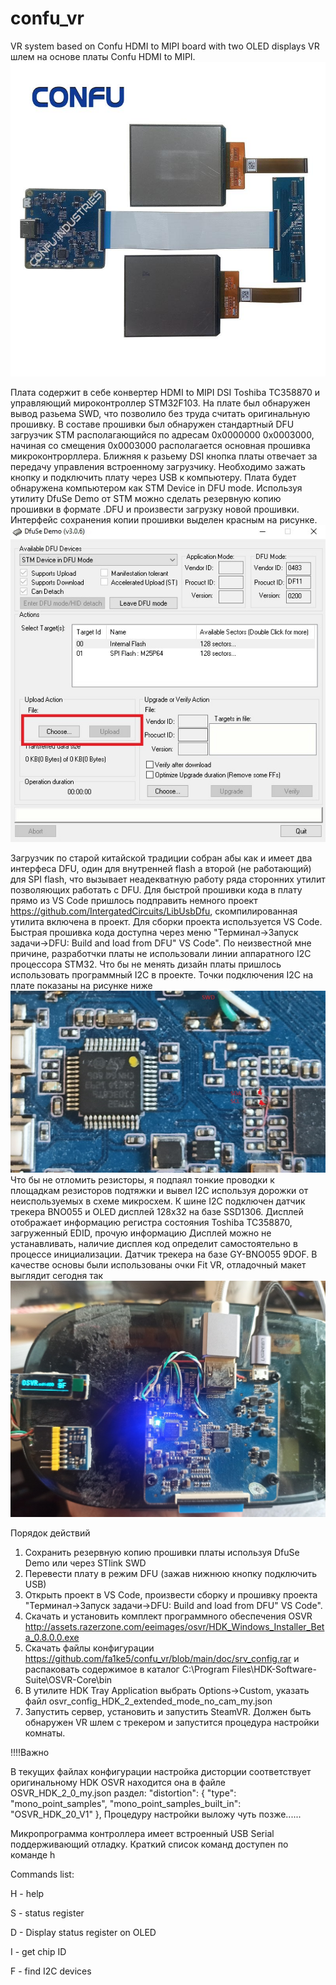 # confu_vr
VR system based on Confu HDMI to MIPI board with two OLED displays
VR шлем на основе платы Confu HDMI to MIPI.
![image](https://github.com/fa1ke5/confu_vr/blob/main/doc/board_and_oleds.jpg)


Плата содержит в себе конвертер HDMI to MIPI DSI Toshiba TC358870 и управляющий мироконтроллер STM32F103. На плате был обнаружен вывод разьема SWD, что позволило без труда считать оригинальную прошивку. В составе прошивки был обнаружен стандартный DFU загрузчик STM располагающийся по адресам 0х0000000 0х0003000, начиная со смещения 0х0003000 располагается основная прошивка микроконтрорллера. Ближняя к разьему DSI кнопка платы отвечает за передачу управления встроенному загрузчику. Необходимо зажать кнопку и подключить плату через USB к компьютеру. Плата будет обнаружена компьютером как STM Device in DFU mode. Используя утилиту DfuSe Demo от STM можно сделать резервную копию прошивки в формате .DFU и произвести загрузку новой прошивки. Интерфейс сохранения копии прошивки выделен красным на рисунке.
![image](https://github.com/fa1ke5/confu_vr/blob/main/doc/DfuSeDemo.jpg)

Загрузчик по старой китайской традиции собран абы как и имеет два интерфеса DFU, один для внутренней flash а второй (не работающий) для SPI flash, что вызывает неадекватную работу ряда сторонних утилит позволяющих работать с DFU. Для быстрой прошивки кода в плату прямо из VS Code пришлось подправить немного проект https://github.com/IntergatedCircuits/LibUsbDfu, скомпилированная утилита включена в проект. 
Для сборки проекта используется VS Code.
Быстрая прошивка кода доступна через меню "Терминал->Запуск задачи->DFU: Build and load from DFU" VS Code".
По неизвестной мне причине, разработчки платы не использовали линии аппаратного I2C процессора STM32. Что бы не менять дизайн платы пришлось использовать программный I2C в проекте.
Точки подключения I2C на плате показаны на рисунке ниже
![image](https://github.com/fa1ke5/confu_vr/blob/main/doc/connectors.jpg)
Что бы не отломить резисторы, я подпаял тонкие проводки к площадкам резисторов подтяжки и вывел I2C используя дорожки от неиспользуемых в схеме микросхем.
К шине I2C подключен датчик трекера BNO055 и OLED дисплей 128x32 на базе SSD1306. Дисплей отображает информацию регистра состояния Toshiba TC358870, загруженный EDID, прочую информацию
Дисплей можно не устанавливать, наличие дисплея код определит самостоятельно в процессе инициализации.
Датчик трекера на базе GY-BNO055 9DOF.
В качестве основы были использованы очки Fit VR, отладочный макет выглядит сегодня так
![image](https://github.com/fa1ke5/confu_vr/blob/main/doc/1651924000375.jpg)

Порядок действий
1. Сохранить резервную копию прошивки платы используя DfuSe Demo или через STlink SWD 
2. Перевести плату в режим DFU (зажав нижнюю кнопку подключить USB)
3. Открыть проект в VS Code, произвести сборку и прошивку проекта "Терминал->Запуск задачи->DFU: Build and load from DFU" VS Code".
4. Скачать и установить комплект программного обеспечения OSVR http://assets.razerzone.com/eeimages/osvr/HDK_Windows_Installer_Beta_0.8.0.0.exe
5. Скачать файлы конфигурации https://github.com/fa1ke5/confu_vr/blob/main/doc/srv_config.rar и распаковать содержимое в каталог C:\Program Files\HDK-Software-Suite\OSVR-Core\bin
6. В утилите HDK Tray Application выбрать Options->Custom, указать файл osvr_config_HDK_2_extended_mode_no_cam_my.json
7. Запустить сервер, установить и запустить SteamVR. Должен быть обнаружен VR шлем с трекером и запустится процедура настрoйки комнаты.

!!!!Важно

В текущих файлах конфигурации настройка дисторции соответствует оригинальному HDK OSVR
находится она в файле OSVR_HDK_2_0_my.json
раздел:
    "distortion": {
      "type": "mono_point_samples",
      "mono_point_samples_built_in": "OSVR_HDK_20_V1"
    },
Процедуру настройки выложу чуть позже......

Микропрограмма контроллера имеет встроенный USB Serial поддерживающий отладку.
Краткий список команд доступен по команде h

Commands list:

H - help

S - status register

D - Display status register on OLED

I - get chip ID

F - find I2C devices


